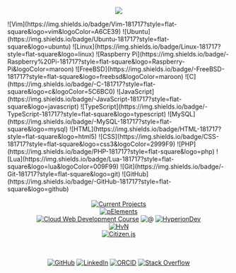 <p align="center"><a href="https://git.io/streak-stats"><img src="https://github-readme-streak-stats-rosy-ten.vercel.app?user=dntstck&theme=dark&date_format=M%20j%5B%2C%20Y%5D"/></a></p>
    <!-- Interests -->
 ![Vim](https://img.shields.io/badge/Vim-181717?style=flat-square&logo=vim&logoColor=A6CE39)  ![Ubuntu](https://img.shields.io/badge/Ubuntu-181717?style=flat-square&logo=ubuntu) ![Linux](https://img.shields.io/badge/Linux-181717?style=flat-square&logo=linux) ![Raspberry Pi](https://img.shields.io/badge/-Raspberry%20Pi-181717?style=flat-square&logo=Raspberry-Pi&logoColor=maroon) ![FreeBSD](https://img.shields.io/badge/-FreeBSD-181717?style=flat-square&logo=freebsd&logoColor=maroon) ![C](https://img.shields.io/badge/-C-181717?style=flat-square&logo=c&logoColor=5C6BC0) ![JavaScript](https://img.shields.io/badge/-JavaScript-181717?style=flat-square&logo=javascript)  ![TypeScript](https://img.shields.io/badge/-TypeScript-181717?style=flat-square&logo=typescript) ![MySQL](https://img.shields.io/badge/-MySQL-181717?style=flat-square&logo=mysql) ![HTML](https://img.shields.io/badge/HTML-181717?style=flat-square&logo=html5) ![CSS](https://img.shields.io/badge/CSS-181717?style=flat-square&logo=css3&logoColor=2999F9) ![PHP](https://img.shields.io/badge/PHP-181717?style=flat-square&logo=php) ![Lua](https://img.shields.io/badge/Lua-181717?style=flat-square&logo=lua&logoColor=009F99) ![Git](https://img.shields.io/badge/-Git-181717?style=flat-square&logo=git) ![GitHub](https://img.shields.io/badge/-GitHub-181717?style=flat-square&logo=github) <br> <br>
    <!-- Projects -->
<div align="center">    <a href="https://github.com/dntstck?tab=repositories" target="_blank"><img alt="Current Projects" src="https://img.shields.io/badge/-Current%20Projects-FE7A16?&logo=git&logoColor=white"></a><div>
<div align="center">    <a href="https://github.com/dntstck/pElements" target="_blank"><img alt="pElements" src="https://img.shields.io/badge/-pElements-151515?&logo=github&logoColor=white"></a><div>
<div align="center">    <a href="https://github.com/dntstck/CWD-Bootcamp" target="_blank"><img alt="Cloud Web Development Course" src="https://img.shields.io/badge/-Cloud%20Web%20Development%20Course-151515?&logo=github&logoColor=white"></a> <img alt="@" src="https://img.shields.io/badge/-@-FE7A16"> <a href="https://hyperiondev.com" target="_blank"><img alt="HyperionDev" src="https://img.shields.io/badge/-HyperionDev-151515"></a><div>
<div align="center">    <a href="https://github.com/dntstck/HvN" target="_blank"><img alt="HvN" src="https://img.shields.io/badge/-HvN-151515?&logo=githubsponsors&logoColor=EA4AAA"></a><div>
<div align="center">    <a href="https://github.com/dntstck/" target="_blank"><img alt="Citizen.js" src="https://img.shields.io/badge/-Citizen.js-151515?&logo=javascript&logoColor=white"></a><div>
<br><br>
    <!-- Footer -->
<p align="center">
    <a href="https://github.com/dntstck" target="_blank"><img alt="GitHub" src="https://img.shields.io/badge/-@dntstck-181717?style=flat-square&logo=GitHub&logoColor=white"></a>
    <a href="https://www.linkedin.com/in/drudelarosa" target="_blank"><img alt="LinkedIn" src="https://img.shields.io/badge/-LinkedIn-0077B5?style=flat-square&logo=Linkedin&logoColor=white"></a>
 </a>
    <a href="https://orcid.org/0009-0003-6755-7655" target="_blank"><img alt="ORCID" src="https://img.shields.io/badge/-ORCID-A6CE39?style=flat-square&logo=ORCID&logoColor=white"></a>
    <a href="https://stackoverflow.com/users/28874348/dru-delarosa" target="_blank"><img alt="Stack Overflow" src="https://img.shields.io/badge/-Stack%20Overflow-FE7A16?style=flat-square&logo=Stack-Overflow&logoColor=white"></a>
  